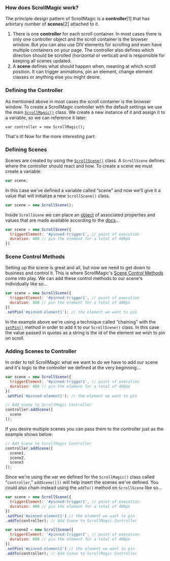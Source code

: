 ### How does ScrollMagic work?
The principle design pattern of ScrollMagic is a __controller__[1] that has arbirtary number of __scenes__[2] attached to it.
 1. There is one __controller__ for each scroll container. In most cases there is only one controller object and the scroll container is the browser window. But you can also use DIV elements for scrolling and even have multiple containers on your page. The controller also defines which direction should be scrolled (horizontal or vertical) and is responsible for keeping all scenes updated.
 2. A __scene__ defines what should happen when, meaning at which scroll position. It can trigger animations, pin an element, change element classes or anything else you might desire.

### Defining the Controller

As mentioned above in most cases the scroll container is the browser window. To create a ScrollMagic controller with the default settings we use the main [`ScrollMagic()`](file:///Users/janpaepke/Desktop/ScrollMagic%20Project/ScrollMagic/docs/ScrollMagic.html#ScrollMagic) class.
We create a new instance of it and assign it to a variable, so we can reference it later:
```
var controller = new ScrollMagic();
```
That's it! Now for the more interesting part:

### Defining Scenes

Scenes are created by using the [``ScrollScene()``](http://janpaepke.github.io/ScrollMagic/docs/ScrollScene.html#ScrollScene) class. A ``ScrollScene`` defines where the controller should react and how. To create a scene we must create a variable:

```javascript
var scene;
```

In this case we've defined a variable called “scene” and now we'll give it a value that will initialize a new ``ScrollScene()`` class.

```javascript
var scene = new ScrollScene();
```

Inside ``ScrollScene`` we can place an [object](http://janpaepke.github.io/ScrollMagic/docs/ScrollScene.html#ScrollScene) of associated properties and values that are made available according to the [docs](http://janpaepke.github.io/ScrollMagic/docs/ScrollScene.html#ScrollScene)…

```javascript
var scene = new ScrollScene({
  triggerElement: '#pinned-trigger1', // point of execution
  duration: 400 // pin the element for a total of 400px
})
```

### Scene Control Methods
Setting up the scene is great and all, but now we need to get down to business and control it. This is where ScrollMagic's [Scene Control Methods](http://janpaepke.github.io/ScrollMagic/docs/ScrollScene.html#toc3) come into play. We can add these control methods to our scene's individually like so…

```javascript
var scene = new ScrollScene({
  triggerElement: '#pinned-trigger1', // point of execution
  duration: 400 // pin the element for a total of 400px
})
.setPin('#pinned-element1'); // the element we want to pin
```

In the example above we're using a technique called ”chaining” with the [``setPin()``](http://janpaepke.github.io/ScrollMagic/docs/ScrollScene.html#setPin) method in order to add it to our ``ScrollScene()`` class. In this case the value passed in quotes as a string is the id of the element we wish to pin on scroll.

### Adding Scenes to Controller

In order to tell ScrollMagic what we want to do we have to add our scene and it's logic to the controller we defined at the very beginning…

```javascript
var scene = new ScrollScene({
  triggerElement: '#pinned-trigger1', // point of execution
  duration: 400 // pin the element for a total of 400px
})
.setPin('#pinned-element1'); // the element we want to pin

// Add Scene to ScrollMagic Controller
controller.addScene([
  scene
]);
```

If you desire multiple scenes you can pass them to the controller just as the example shows below:

```javascript
// Add Scene to ScrollMagic Controller
controller.addScene([
  scene1,
  scene2,
  scene3
]);
```

Since we're using the var we defined for the ``ScrollMagic()`` class called “``controller``,” ``addScene([])`` will help insert the scenes we've defined. You could also chain instead using the ``addTo()`` method on ``ScrollScene`` like so…

```javascript
var scene = new ScrollScene({
  triggerElement: '#pinned-trigger1', // point of execution
  duration: 400 // pin the element for a total of 400px
})
.setPin('#pinned-element1') // the element we want to pin
.addTo(controller); // Add Scene to ScrollMagic Controller

var scene2 = new ScrollScene({
  triggerElement: '#pinned-trigger2', // point of execution
  duration: 600 // pin the element for a total of 400px
})
.setPin('#pinned-element2') // the element we want to pin
.addTo(controller); // Add Scene to ScrollMagic Controller
```
